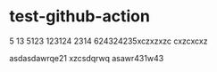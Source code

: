 # test-github-action
5
13
5123
123124
2314
624324235xczxzxzc
cxzcxcxz

asdasdawrqe21
xzcsdqrwq
asawr431w43
